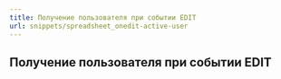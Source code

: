 ```yaml
---
title: Получение пользователя при событии EDIT 
url: snippets/spreadsheet_onedit-active-user
---
```


## Получение пользователя при событии EDIT 
